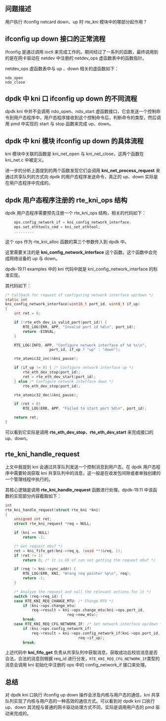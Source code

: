 ## 问题描述
用户执行 ifconfig netcard down、up 时 rte_kni 模块中的哪部分起作用？

## ifconfig up down 接口的正常流程
ifconfig 是通过调用 ioctl 来完成工作的。期间经过了一系列的函数，最终调用到的是在网卡驱动在 netdev 中注册的 netdev_ops 虚函数表中的函数指针。

netdev_ops 虚函数表中与 up 、down 相关的虚函数如下：

	ndo_open
	ndo_close

## dpdk 中 kni 口 ifconfig up down 的不同流程
dpdk kni 中并不会调用 ndo_open、ndo_start 虚函数接口，它会发送一个控制命令到用户态程序中，用户态程序接收到这个控制命令后，判断命令的类型，然后调用 pmd 中实现的 start 与 stop 函数来完成 up、down。

## dpdk 中 kni 模块 ifconfig up down 的具体流程
kni 模块中关联的函数是 kni_net_open 与 kni_net_close，这两个函数在 kni_net.c 中被定义。

进一步的分析上面提到的两个函数发现它们会调用 **kni_net_process_request** 来通过共享队列的方式向 dpdk 的用户态程序发送命令，真正的 up、down 实际是在用户态程序中完成的。

## dpdk 用户态程序注册的 rte_kni_ops 结构
dpdk 用户态程序需要预先注册一个 rte_kni_ops 结构，相关的代码如下：

```c
  	ops.config_network_if = kni_config_network_interface;
    ops.set_ethtools_cmd = kni_set_ethtool;
    .........
```
这个 ops 作为 rte_kni_alloc 函数的第三个参数传入到 dpdk 中。

这里需要关注的是 **kni_config_network_interface** 这个函数。这个函数中会完成网络设备的 up 与 down。

dpdk-19.11 examples 中的 kni 代码中就是 kni_config_network_interface 的标准实现。

其代码如下：

```c
/* Callback for request of configuring network interface up/down */
static int
kni_config_network_interface(uint16_t port_id, uint8_t if_up)
{
    int ret = 0; 

    if (!rte_eth_dev_is_valid_port(port_id)) {
        RTE_LOG(ERR, APP, "Invalid port id %d\n", port_id);
        return -EINVAL;
    }    

    RTE_LOG(INFO, APP, "Configure network interface of %d %s\n",
                    port_id, if_up ? "up" : "down");

    rte_atomic32_inc(&kni_pause);

    if (if_up != 0) { /* Configure network interface up */
        rte_eth_dev_stop(port_id);
        ret = rte_eth_dev_start(port_id);
    } else /* Configure network interface down */
        rte_eth_dev_stop(port_id);

    rte_atomic32_dec(&kni_pause);

    if (ret < 0) 
        RTE_LOG(ERR, APP, "Failed to start port %d\n", port_id);

    return ret; 
}
```
可以看到它实际是调用 **rte_eth_dev_stop、rte_eth_dev_start** 来完成接口的 up、down。
## rte_kni_handle_request
上文中我提到 kni 会通过共享队列发送一个控制消息到用户态，在 dpdk 用户态程序中需要轮询获取 kni 共享队列中的消息，这一般是在收发包间隙或者单独创建的一个管理线程中执行的。

其核心逻辑是调用 **rte_kni_handle_request** 函数进行处理。dpdk-19.11 中该函数的实现部分内容截取如下：

```c
int
rte_kni_handle_request(struct rte_kni *kni)
{
    unsigned int ret;
    struct rte_kni_request *req = NULL;

    if (kni == NULL)
        return -1; 

    /* Get request mbuf */
    ret = kni_fifo_get(kni->req_q, (void **)&req, 1); 
    if (ret != 1)
        return 0; /* It is OK of can not getting the request mbuf */

    if (req != kni->sync_addr) {
        RTE_LOG(ERR, KNI, "Wrong req pointer %p\n", req);
        return -1; 
    }   

    /* Analyze the request and call the relevant actions for it */
    switch (req->req_id) {
    case RTE_KNI_REQ_CHANGE_MTU: /* Change MTU */
        if (kni->ops.change_mtu)
            req->result = kni->ops.change_mtu(kni->ops.port_id,
                            req->new_mtu);
        break;
    case RTE_KNI_REQ_CFG_NETWORK_IF: /* Set network interface up/down */
        if (kni->ops.config_network_if)
            req->result = kni->ops.config_network_if(kni->ops.port_id,
                                 req->if_up);
        break;
```
上述代码中 **kni_fifo_get** 负责从共享队列中获取消息，获取成功后校验消息是否合法，合法的消息则根据 req_id 进行分发，```RTE_KNI_REQ_CFG_NETWORK_IF```类型的消息会调用 kni 初始化中注册的 ops 中的 config_network_if 接口来处理。

## 总结
对 dpdk kni 口执行 ifconfig up down 操作会涉及内核与用户态的通信，kni 共享队列实现了内核与用户态的一种高效的通信方式。可以看到对 dpdk kni 口执行 up、down 其流程与普通的网卡驱动处理方式不同，实际是调用用户态的 pmd 驱动来完成的。





